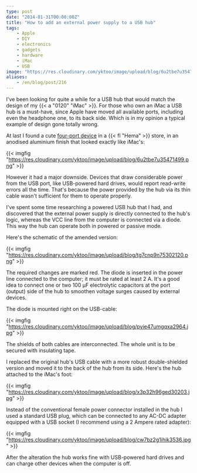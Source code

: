 ```yaml
---
type: post
date: "2014-01-31T00:00:00Z"
title: "How to add an external power supply to a USB hub"
tags:
    - Apple
    - DIY
    - electronics
    - gadgets
    - hardware
    - iMac
    - USB
image: "https://res.cloudinary.com/yktoo/image/upload/blog/6u2tbe7u35471499.png"
aliases:
    - /en/blog/post/216
---
```


I've been looking for quite a while for a USB hub that would match the design of my {{< a "0120" "iMac" >}}. For those who own an iMac a USB hub is a must-have, since Apple have moved all available ports, including even the headphone one, to its back side. Which is in my opinion a typical example of design gone totally wrong.

<!--more-->

At last I found a cute [four-port device](http://www.hema.nl/winkel/school-en-kantoor/media-en-computer/accessoires/usb-hub-20-(39609052)) in a {{< fl "Hema" >}} store, in an anodised aluminium finish that looked exactly like iMac's:

{{< imgfig "https://res.cloudinary.com/yktoo/image/upload/blog/6u2tbe7u35471499.png" >}}

However it had a major downside. Devices that draw considerable power from the USB port, like USB-powered hard drives, would report read-write errors all the time. That's because the power provided by the hub via its thin cable wasn't sufficient for them to operate properly.

I've spent some time researching a powered USB hub that I had, and discovered that the external power supply is directly connected to the hub's logic, whereas the VCC line from the computer is connected via a diode. This way the hub can operate both in powered or passive mode.

Here's the schematic of the amended version:

{{< imgfig "https://res.cloudinary.com/yktoo/image/upload/blog/tg7cnp9n75302120.png" >}}

The required changes are marked red. The diode is inserted in the power line connected to the computer; it must be rated at least 2 A. It's a good idea to connect one or two 100 µF electrolytic capacitors at the port (output) side of the hub to smoothen voltage surges caused by external devices.

The diode is mounted right on the USB-cable:

{{< imgfig "https://res.cloudinary.com/yktoo/image/upload/blog/pyie47umgqxa2964.jpg" >}}

The shields of both cables are interconnected. The whole unit is to be secured with insulating tape.

I replaced the original hub's USB cable with a more robust double-shielded version and moved it to the back of the hub from its side. Here's the hub attached to the iMac's foot:

{{< imgfig "https://res.cloudinary.com/yktoo/image/upload/blog/x3p32h96ged30203.jpg" >}}

Instead of the conventional female power connector installed in the hub I used a standard USB plug, which can be connected to any AC-DC adapter equipped with a USB socket (I recommend using a 2 Ampere rated adapter):

{{< imgfig "https://res.cloudinary.com/yktoo/image/upload/blog/cw7bz2g1ihik3536.jpg" >}}

After the alteration the hub works fine with USB-powered hard drives and can charge other devices when the computer is off.
